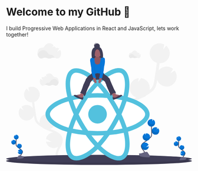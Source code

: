 # Welcome to my GitHub 👋

I build Progressive Web Applications in React and JavaScript, lets work together!
 
<svg id="a75d69e6-d07c-4db3-9c83-72b2470e5561" data-name="Layer 1" xmlns="http://www.w3.org/2000/svg" width="1108" height="731.18" viewBox="0 0 1108 731.18"><title>react</title><path d="M813.68,415.2l6.89-2.7c.66-.26,1.31-.54,2-.81a59.85,59.85,0,0,1,15.28-115.77l-4.8,24.2,18.22-23.92.16,0a59.87,59.87,0,0,1,51.16,67.45c-.15,1.13-.39,2.23-.6,3.34,5.61-4.43,10.87-9.32,14.81-15,8-11.54,10.71-25.76,13.47-43.17,5.47-34.48,10.4-69.34,14.84-104.18a59.83,59.83,0,0,1-42-65.36c.25-1.82.6-3.59,1-5.34.1-.44.2-.88.31-1.31.43-1.69.91-3.35,1.47-5,.09-.27.21-.52.3-.78.5-1.37,1-2.72,1.65-4,.22-.5.44-1,.67-1.47.69-1.43,1.42-2.83,2.22-4.19.27-.45.56-.88.83-1.33.62-1,1.27-2,1.94-2.93.36-.5.71-1,1.08-1.49l.27-.39,0,0a59.81,59.81,0,0,1,74.64-17l-6.24,31.49,18-23.64a59.5,59.5,0,0,1,16.32,68.62h.07c-.17.4-.38.78-.55,1.18-.33.74-.67,1.47-1,2.2-.46.93-1,1.84-1.45,2.74-.38.68-.75,1.36-1.16,2-.59,1-1.23,1.9-1.87,2.83-.38.54-.73,1.1-1.12,1.63-1,1.39-2.12,2.72-3.26,4-.4.45-.83.86-1.25,1.3-.81.86-1.62,1.71-2.48,2.52-.53.5-1.09,1-1.64,1.46-.79.7-1.6,1.38-2.43,2-.59.47-1.19.92-1.79,1.36-.87.63-1.75,1.22-2.64,1.81-.6.39-1.2.78-1.81,1.15-1,.61-2.05,1.17-3.1,1.72-.53.27-1,.57-1.59.83-1.58.77-3.2,1.48-4.85,2.11-.31.12-.64.21-.95.32-1.38.5-2.77,1-4.18,1.35-.61.17-1.23.31-1.85.46-1.15.28-2.31.54-3.48.76q-1,.18-2.07.33c-1.15.17-2.31.3-3.48.4-.69.06-1.37.12-2.07.16-1.26.06-2.53.07-3.8.06a2.08,2.08,0,0,0-.25,0q-2.82,22-5.92,44A59.82,59.82,0,0,1,1042,240.88l-15.68,26.58,25.21-16.59a59.68,59.68,0,0,1,11.5,44.16,58.76,58.76,0,0,1-4.5,15.94,59.83,59.83,0,0,1-111.19-4c-.23,1.48-.45,3-.68,4.46-2.44,15.35-5.47,34.46-16.23,50-7.29,10.56-17.33,18.36-27.09,25.22q-9.52,6.7-19.48,12.77a59.85,59.85,0,0,1-24.53,13.74q-16,8.19-32.69,14.81l-6.95,2.72c-6.25,2.44-12.65,4.94-19,7.6,1,.09,2,.17,3,.3a59.9,59.9,0,0,1,50.86,49.05l-42.31,23.11,42.18-1.89A59.16,59.16,0,0,1,843,534.54a59.87,59.87,0,0,1-82.7,11.74l2.1,3.91c1.4,2.58,2.78,5.15,4.12,7.7,18.33,34.74,19.66,64.74,3.75,84.49l-13-10.45c15.49-19.22,3.2-49.77-5.5-66.27-1.32-2.5-2.68-5-4-7.56C736,536.27,722.65,511.53,728,485.2,736,445.5,779.05,428.7,813.68,415.2Z" transform="translate(-46 -84.41)" fill="#f2f2f2"/><path d="M315.6,603.42l-5.38-2.11c-.52-.2-1-.43-1.54-.63a46.75,46.75,0,0,0-11.94-90.42l3.75,18.9-14.22-18.68h-.13a46.76,46.76,0,0,0-40,52.68c.12.89.31,1.74.47,2.61a55.84,55.84,0,0,1-11.56-11.73c-6.23-9-8.37-20.12-10.53-33.71C220.29,493.4,216.45,466.18,213,439a46.72,46.72,0,0,0,32.77-51.05c-.2-1.42-.47-2.8-.79-4.17l-.24-1c-.34-1.32-.71-2.62-1.15-3.88-.07-.21-.16-.41-.24-.61-.39-1.07-.82-2.12-1.28-3.15-.18-.38-.35-.77-.53-1.15-.54-1.11-1.11-2.2-1.73-3.26-.21-.36-.44-.7-.65-1-.49-.78-1-1.55-1.52-2.29-.28-.39-.55-.79-.84-1.17l-.21-.3h0a46.76,46.76,0,0,0-58.29-13.32l4.88,24.6-14.07-18.46a46.48,46.48,0,0,0-12.75,53.59h-.05c.13.31.29.61.43.92.26.58.52,1.15.8,1.72q.54,1.08,1.14,2.13c.29.54.58,1.07.9,1.59.46.75,1,1.48,1.46,2.21.3.42.57.86.88,1.27.8,1.08,1.65,2.12,2.54,3.13.31.35.65.67,1,1,.63.67,1.27,1.33,1.94,2,.41.4.85.77,1.28,1.14q.93.83,1.89,1.59c.46.36.93.71,1.4,1.06.68.49,1.37,1,2.06,1.41.47.31.94.61,1.42.9.79.48,1.6.91,2.42,1.34.42.22.82.45,1.24.66,1.24.6,2.5,1.15,3.79,1.64.24.1.5.16.74.25,1.07.39,2.16.75,3.27,1.06.47.13,1,.24,1.44.35.9.22,1.8.43,2.72.6l1.61.26c.9.13,1.81.23,2.72.31.54.05,1.07.09,1.62.12,1,.05,2,.06,3,.05h.19q2.2,17.22,4.62,34.41a46.71,46.71,0,0,0-67.48-8.14L149.49,488l-19.68-12.95a46.57,46.57,0,0,0-9,34.49A45.8,45.8,0,0,0,124.34,522a46.73,46.73,0,0,0,86.84-3.12c.18,1.15.35,2.32.53,3.48,1.9,12,4.27,26.92,12.67,39.08,5.7,8.24,13.54,14.33,21.16,19.69q7.44,5.24,15.21,10a46.88,46.88,0,0,0,19.16,10.74c8.32,4.26,16.84,8.14,25.54,11.56l5.42,2.13c4.88,1.9,9.88,3.85,14.81,5.93-.78.07-1.57.13-2.36.24A46.77,46.77,0,0,0,283.6,660l33,18-32.94-1.47a46.78,46.78,0,0,0,73.57,29.2c-.55,1-1.09,2-1.64,3.05-1.09,2-2.17,4-3.22,6-14.31,27.13-15.35,50.57-2.92,66l10.13-8.16c-12.1-15-2.5-38.87,4.3-51.76,1-1.95,2.09-3.92,3.16-5.9,9.19-17,19.61-36.37,15.46-56.94C376.29,627.08,342.64,614,315.6,603.42Z" transform="translate(-46 -84.41)" fill="#f2f2f2"/><ellipse cx="554" cy="707.68" rx="554" ry="23.5" fill="#3f3d56"/><ellipse cx="554" cy="707.68" rx="554" ry="23.5" opacity="0.1"/><ellipse cx="554" cy="694.68" rx="554" ry="23.5" fill="#3f3d56"/><path d="M131,770.73c-3-5.51.4-12.26,4.28-17.18s8.61-10,8.51-16.29c-.14-9-9.7-14.31-17.33-19.08a84.78,84.78,0,0,1-15.56-12.51,23,23,0,0,1-4.78-6.4c-1.58-3.52-1.53-7.52-1.43-11.38q.5-19.26,1.9-38.48" transform="translate(-46 -84.41)" fill="none" stroke="#3f3d56" stroke-miterlimit="10" stroke-width="4"/><path d="M92.11,648.7a14,14,0,0,1,7-11.49l3.14,6.21-.09-7.52a13.86,13.86,0,0,1,4.62-.56A14,14,0,1,1,92.11,648.7Z" transform="translate(-46 -84.41)" fill="#0777d9"/><path d="M117.14,743.7a14,14,0,0,0,26.5-5.76,13.82,13.82,0,0,0-.91-5.69,14,14,0,0,0-26.27.15l8.77,7.13-9.64-2.24A13.89,13.89,0,0,0,117.14,743.7Z" transform="translate(-46 -84.41)" fill="#0777d9"/><path d="M124.07,716.45a14,14,0,0,0,4.46-27.54l.07,5.79-3.18-6.29h0a14,14,0,0,0-1.31,28.05Z" transform="translate(-46 -84.41)" fill="#0777d9"/><path d="M90,693.78a14,14,0,0,0,1.32-28,13.88,13.88,0,0,0-7.52,1.78l2.48,6.8-5.11-4.9a14,14,0,0,0-4.53,9.69A13.33,13.33,0,0,0,77,683,14,14,0,0,0,90,693.78Z" transform="translate(-46 -84.41)" fill="#0777d9"/><path d="M94,652.44c3.24.36,6.39,1.37,9.64,1.57s6.82-.58,8.88-3.1c1.11-1.37,1.66-3.09,2.59-4.57a10.08,10.08,0,0,1,3.54-3.33,14,14,0,1,1-26.24,9.32C92.94,652.35,93.47,652.39,94,652.44Z" transform="translate(-46 -84.41)" opacity="0.1"/><path d="M90,693.78a14,14,0,0,0,13.35-20,10.4,10.4,0,0,0-2.82,2.83c-1,1.51-1.61,3.25-2.78,4.64-2.19,2.57-5.92,3.41-9.31,3.25s-6.66-1.11-10-1.42c-.47,0-.94-.08-1.41-.09A14,14,0,0,0,90,693.78Z" transform="translate(-46 -84.41)" opacity="0.1"/><path d="M124.07,716.45a14,14,0,0,0,13.47-19.76,11.36,11.36,0,0,0-3,2.85c-1.09,1.54-1.77,3.31-3,4.73-2.36,2.64-6.34,3.57-9.93,3.48s-6.82-.93-10.28-1.19A14,14,0,0,0,124.07,716.45Z" transform="translate(-46 -84.41)" opacity="0.1"/><path d="M117.14,743.7a14,14,0,0,0,26.5-5.76,13.82,13.82,0,0,0-.91-5.69,14,14,0,0,0-3.08,2.74c-1.34,1.63-2.21,3.47-3.76,5-2.87,2.82-7.5,4-11.62,4.09A62.35,62.35,0,0,1,117.14,743.7Z" transform="translate(-46 -84.41)" opacity="0.1"/><path d="M152.19,764.39s-11.08-.34-14.41-2.72-17-5.22-17.87-1.4-16.65,19-4.14,19.06,29.06-2,32.39-4S152.19,764.39,152.19,764.39Z" transform="translate(-46 -84.41)" fill="#656380"/><path d="M115.54,778c12.51.1,29.06-2,32.4-4,2.53-1.54,3.54-7.09,3.88-9.65l.37,0s-.7,8.93-4,11-19.89,4.08-32.39,4c-3.61,0-4.86-1.31-4.79-3.22C111.48,777.26,112.86,778,115.54,778Z" transform="translate(-46 -84.41)" opacity="0.2"/><path d="M1101,779.73c-3-5.51.4-12.26,4.28-17.18s8.61-10,8.51-16.29c-.14-9-9.7-14.31-17.33-19.08a84.78,84.78,0,0,1-15.56-12.51,23,23,0,0,1-4.78-6.4c-1.58-3.52-1.53-7.52-1.43-11.38q.49-19.26,1.9-38.48" transform="translate(-46 -84.41)" fill="none" stroke="#3f3d56" stroke-miterlimit="10" stroke-width="4"/><path d="M1062.11,657.7a14,14,0,0,1,7-11.49l3.14,6.21-.09-7.52a13.86,13.86,0,0,1,4.62-.56,14,14,0,1,1-14.68,13.36Z" transform="translate(-46 -84.41)" fill="#0777d9"/><path d="M1087.14,752.7a14,14,0,0,0,26.5-5.76,13.82,13.82,0,0,0-.91-5.69,14,14,0,0,0-26.27.15l8.77,7.13-9.64-2.24A13.89,13.89,0,0,0,1087.14,752.7Z" transform="translate(-46 -84.41)" fill="#0777d9"/><path d="M1094.07,725.45a14,14,0,0,0,4.46-27.54l.07,5.79-3.18-6.29h0a14,14,0,0,0-1.31,28.05Z" transform="translate(-46 -84.41)" fill="#0777d9"/><path d="M1060,702.78a14,14,0,0,0,1.32-28,13.88,13.88,0,0,0-7.52,1.78l2.48,6.8-5.11-4.9a14,14,0,0,0-4.53,9.69A13.33,13.33,0,0,0,1047,692,14,14,0,0,0,1060,702.78Z" transform="translate(-46 -84.41)" fill="#0777d9"/><path d="M1064,661.44c3.24.36,6.39,1.37,9.64,1.57s6.82-.58,8.88-3.1c1.11-1.37,1.66-3.09,2.59-4.57a10.08,10.08,0,0,1,3.54-3.33,14,14,0,1,1-26.24,9.32C1062.94,661.35,1063.47,661.39,1064,661.44Z" transform="translate(-46 -84.41)" opacity="0.1"/><path d="M1060,702.78a14,14,0,0,0,13.35-20,10.4,10.4,0,0,0-2.82,2.83c-1,1.51-1.61,3.25-2.78,4.64-2.19,2.57-5.92,3.41-9.31,3.25s-6.66-1.11-10-1.42c-.47,0-.94-.08-1.41-.09A14,14,0,0,0,1060,702.78Z" transform="translate(-46 -84.41)" opacity="0.1"/><path d="M1094.07,725.45a14,14,0,0,0,13.47-19.76,11.36,11.36,0,0,0-3,2.85c-1.09,1.54-1.77,3.31-3,4.73-2.36,2.64-6.34,3.57-9.93,3.48s-6.82-.93-10.28-1.19A14,14,0,0,0,1094.07,725.45Z" transform="translate(-46 -84.41)" opacity="0.1"/><path d="M1087.14,752.7a14,14,0,0,0,26.5-5.76,13.82,13.82,0,0,0-.91-5.69,14,14,0,0,0-3.08,2.74c-1.34,1.63-2.21,3.47-3.76,5-2.87,2.82-7.5,4-11.62,4.09A62.35,62.35,0,0,1,1087.14,752.7Z" transform="translate(-46 -84.41)" opacity="0.1"/><path d="M1122.19,773.39s-11.08-.34-14.41-2.72-17-5.22-17.87-1.4-16.65,19-4.14,19.06,29.06-2,32.39-4S1122.19,773.39,1122.19,773.39Z" transform="translate(-46 -84.41)" fill="#656380"/><path d="M1085.54,787c12.51.1,29.06-2,32.4-4,2.53-1.54,3.54-7.09,3.88-9.65l.37,0s-.7,8.93-4,11-19.89,4.08-32.39,4c-3.61,0-4.86-1.31-4.79-3.22C1081.48,786.26,1082.86,787,1085.54,787Z" transform="translate(-46 -84.41)" opacity="0.2"/><path d="M791.57,415.56q-9.92-3.4-20-6.3,1.66-6.79,3.09-13.65c15.14-73.51,5.24-132.73-28.57-152.22-32.42-18.7-85.44.8-139,47.39q-7.92,6.92-15.47,14.2-5.07-4.85-10.3-9.51C525.21,245.64,469,224.65,435.18,244.2c-32.39,18.75-42,74.42-28.35,144.09q2,10.35,4.59,20.58c-7.95,2.26-15.64,4.67-23,7.24C322.63,439,280.61,475,280.61,512.29c0,38.51,45.11,77.14,113.64,100.56q8.34,2.83,16.8,5.26-2.74,11-4.88,22.18c-13,68.46-2.84,122.82,29.46,141.45C469,801,525,781.2,579.52,733.54c4.31-3.77,8.63-7.77,13-11.95q8.18,7.89,16.79,15.32c52.82,45.45,105,63.81,137.26,45.12,33.33-19.29,44.16-77.69,30.1-148.73q-1.6-8.14-3.73-16.61,5.91-1.74,11.56-3.61c71.24-23.6,117.6-61.76,117.6-100.79,0-37.43-43.38-73.62-110.5-96.73Z" transform="translate(-46 -84.41)" fill="#53c1de"/><path d="M776.12,587.88c-3.4,1.13-6.88,2.21-10.44,3.27a621.6,621.6,0,0,0-31.47-78.73,623.06,623.06,0,0,0,30.25-77.58c6.35,1.84,12.53,3.78,18.47,5.83,57.51,19.79,92.59,49.06,92.59,71.62,0,24-37.89,55.21-99.4,75.59ZM750.6,638.46c6.22,31.41,7.1,59.81,3,82-3.7,19.95-11.14,33.25-20.34,38.58-19.59,11.33-61.47-3.4-106.64-42.27q-7.77-6.69-15.63-14.25a624.23,624.23,0,0,0,52.09-66.14,620.2,620.2,0,0,0,84.17-13q1.9,7.68,3.37,15ZM492.48,757.1c-19.14,6.76-34.38,6.95-43.59,1.64-19.6-11.31-27.75-55-16.63-113.5q2-10.37,4.53-20.63a625.79,625.79,0,0,0,83.75,12.13,645.09,645.09,0,0,0,53.35,65.9q-5.79,5.61-11.84,10.91c-24.11,21.08-48.28,36-69.57,43.55ZM402.84,587.73c-30.31-10.36-55.33-23.82-72.49-38.5-15.41-13.2-23.19-26.31-23.19-36.94,0-22.63,33.74-51.5,90-71.11q10.6-3.69,21.39-6.73a637.08,637.08,0,0,0,30.29,78.48,646.29,646.29,0,0,0-30.66,79.6Q410.44,590.32,402.84,587.73Zm30.05-204.54c-11.68-59.69-3.93-104.72,15.59-116,20.79-12,66.76,5.12,115.22,48.15,3.1,2.75,6.21,5.63,9.32,8.6a635.89,635.89,0,0,0-52.93,65.52,648.42,648.42,0,0,0-82.93,12.89q-2.39-9.52-4.27-19.15ZM701,449.38q-9.11-15.74-18.89-31.08c19.83,2.51,38.82,5.83,56.66,9.91a565.54,565.54,0,0,1-19.89,53.51q-8.61-16.35-17.88-32.34ZM591.64,342.91a569.3,569.3,0,0,1,36.57,44.14q-36.71-1.73-73.45,0c12.07-15.92,24.44-30.72,36.88-44.13Zm-110,106.65q-9.15,15.87-17.55,32.14c-7.73-18.33-14.34-36.36-19.74-53.77,17.73-4,36.64-7.21,56.34-9.68Q490.77,433.69,481.62,449.56Zm19.61,158.65A564.64,564.64,0,0,1,444,599c5.49-17.71,12.25-36.13,20.15-54.86q8.43,16.29,17.61,32.16Q491.1,592.49,501.23,608.21Zm91.14,75.33C579.79,670,567.24,655,555,638.79q17.85.71,36.36.71,19,0,37.51-.84A563.94,563.94,0,0,1,592.37,683.54ZM719.08,543.19A562.82,562.82,0,0,1,740,597.85a561.35,561.35,0,0,1-58,9.89q9.85-15.63,19.08-31.63,9.38-16.26,18-32.92Zm-41,19.66q-14.12,24.52-29.81,48.1c-18.44,1.32-37.49,2-56.91,2s-38.15-.6-56.27-1.78Q519,587.67,504.7,563t-26.51-50.08q12.27-25.53,26.43-50.1h0q14.14-24.56,30.13-48c18.49-1.4,37.43-2.13,56.59-2.13s38.22.74,56.69,2.14q15.81,23.37,30,47.81t26.79,49.87q-12.45,25.62-26.71,50.3Zm54.77-296.46c20.81,12,28.9,60.4,15.83,123.87q-1.29,6.19-2.8,12.35a635.74,635.74,0,0,0-83.09-13.13,625.16,625.16,0,0,0-52.53-65.56q7-6.74,14.29-13.11c45.88-39.93,88.76-55.69,108.3-44.42Z" transform="translate(-46 -84.41)" fill="#fff"/><path d="M591.34,456.79a55.5,55.5,0,1,1-55.5,55.5,55.49,55.49,0,0,1,55.5-55.5" transform="translate(-46 -84.41)" fill="#53c1de"/><path d="M605.26,104.81a16.6,16.6,0,1,1-16.6-16.6A16.52,16.52,0,0,1,605.26,104.81Z" transform="translate(-46 -84.41)" fill="#3f3d56"/><path d="M575.4,109a16.62,16.62,0,0,1,12.49-24.54,16.6,16.6,0,1,0,1.41,33.07A16.6,16.6,0,0,1,575.4,109Z" transform="translate(-46 -84.41)" fill="#3f3d56"/><rect x="521.91" y="43.52" width="44.47" height="69.37" fill="#3f3d56"/><rect x="521.91" y="43.52" width="44.47" height="69.37" opacity="0.1"/><path d="M497.66,379.61s-4.75,13.05-16,14.83-17.79,4.74-17.79,4.74l26.68,17.19,14.23-1.78s1.78-18.38,7.71-22.53S497.66,379.61,497.66,379.61Z" transform="translate(-46 -84.41)" fill="#a0616a"/><path d="M690.34,379.61s4.75,13.05,16,14.83,17.79,4.74,17.79,4.74l-26.68,17.19-14.23-1.78s-1.78-18.38-7.71-22.53S690.34,379.61,690.34,379.61Z" transform="translate(-46 -84.41)" fill="#a0616a"/><path d="M560.5,264.59s-7.11,3.56-9.48,10.68c0,0-13,4.15-20.16,15.41,0,0-8.9,9.49-10.08,14.23S506,338.11,506,338.11s-13.64,44.47-20.75,49.21c0,0,22.53-4.74,26.68,17.79,0,0,5.33,0,11.26-20.75s20.16-46.25,20.16-46.25,4.74-17.78,8.89-20.75,10.67-16.6,16.6-13,45.06-.6,45.06-.6S637,314.4,637.58,321.51s4.74,7.71,5.33,13.64,22.53,52.76,22.53,52.76,4.15,13,5.34,16c0,0,13-31.42,30.24-13.63,0,0-.6-11.86-5.93-19s-28.46-62.84-28.46-62.84-2.37-8.3-4.74-10.67-20.76-21.35-27.28-21.35c0,0-3.55-8.89-7.7-10.08Z" transform="translate(-46 -84.41)" fill="#3f3d56"/><path d="M507.14,410.44a28.89,28.89,0,0,1-28.22-3.79,56.37,56.37,0,0,0-12.59-7.3c-6.29-2.54-13.81-4.42-16.1-.17-4.15,7.71,50.39,26.68,50.39,26.68S507.74,421.71,507.14,410.44Z" transform="translate(-46 -84.41)" fill="#3f3d56"/><path d="M680.86,410.44a28.89,28.89,0,0,0,28.22-3.79,56.37,56.37,0,0,1,12.59-7.3c6.29-2.54,13.81-4.42,16.1-.17,4.15,7.71-50.39,26.68-50.39,26.68S680.26,421.71,680.86,410.44Z" transform="translate(-46 -84.41)" fill="#3f3d56"/><path d="M579.88,167.08c-.22,2.06-.9,4.29-2.66,5.38-1.44.9-3.26.83-4.92,1.17a11.46,11.46,0,0,0-7.82,6.77,17.51,17.51,0,0,0-.75,10.55,39.22,39.22,0,0,0,1.52,5.06c1.74,4.92,3.84,9.8,7.09,13.89a59,59,0,0,0,9.3,8.77c2.11,1.72,4.29,3.47,6.89,4.28a21.75,21.75,0,0,0,5.4.72c2.25.1,4.65.17,6.6-.95,3-1.73,3.89-5.55,5.52-8.62,1.38-2.6,3.44-4.81,4.73-7.46a29.49,29.49,0,0,0,2-6.52l2.77-12.3c1-4.47,1.92-9.51-.59-13.34a2.28,2.28,0,0,0-.74-.77,2.79,2.79,0,0,0-1.52-.15,16.44,16.44,0,0,1-9.15-2.09,3.93,3.93,0,0,1-1.15-.9,4.72,4.72,0,0,1-.7-2.12,22.2,22.2,0,0,0-1.28-4.45,3,3,0,0,0-.87-1.34,3.15,3.15,0,0,0-1.41-.47,114.47,114.47,0,0,0-12.93-1.35c-1.42-.07-3.56-.64-4.54.62S580,165.58,579.88,167.08Z" transform="translate(-46 -84.41)" fill="#a0616a"/><path d="M579.88,167.08c-.22,2.06-.9,4.29-2.66,5.38-1.44.9-3.26.83-4.92,1.17a11.46,11.46,0,0,0-7.82,6.77,17.51,17.51,0,0,0-.75,10.55,39.22,39.22,0,0,0,1.52,5.06c1.74,4.92,3.84,9.8,7.09,13.89a59,59,0,0,0,9.3,8.77c2.11,1.72,4.29,3.47,6.89,4.28a21.75,21.75,0,0,0,5.4.72c2.25.1,4.65.17,6.6-.95,3-1.73,3.89-5.55,5.52-8.62,1.38-2.6,3.44-4.81,4.73-7.46a29.49,29.49,0,0,0,2-6.52l2.77-12.3c1-4.47,1.92-9.51-.59-13.34a2.28,2.28,0,0,0-.74-.77,2.79,2.79,0,0,0-1.52-.15,16.44,16.44,0,0,1-9.15-2.09,3.93,3.93,0,0,1-1.15-.9,4.72,4.72,0,0,1-.7-2.12,22.2,22.2,0,0,0-1.28-4.45,3,3,0,0,0-.87-1.34,3.15,3.15,0,0,0-1.41-.47,114.47,114.47,0,0,0-12.93-1.35c-1.42-.07-3.56-.64-4.54.62S580,165.58,579.88,167.08Z" transform="translate(-46 -84.41)" opacity="0.1"/><path d="M571.85,174.15a26.93,26.93,0,0,0-7.13-1.12c-5.72-.14-11.84,1.83-15.14,6.5A15.34,15.34,0,0,0,547.29,191a23.57,23.57,0,0,0,5.2,10.66,32,32,0,0,1,4,5.24c1.58,3,1.63,6.59,2.06,10,1,8.12,4.46,15.75,5.83,23.82s.19,17.42-6.18,22.55c-1.07.86-2.37,1.77-2.46,3.14-.14,2.19,2.71,3.12,4.9,3.33,6.55.62,13.27,1.23,19.63-.46,2.63-.7,5.17-1.79,7.85-2.29,6.8-1.27,13.64,1.34,20.45,2.59a90.61,90.61,0,0,0,14.91,1.21,7.94,7.94,0,0,0,3.43-.45,2.75,2.75,0,0,0,1.74-2.74,4.76,4.76,0,0,0-1.18-2c-3.44-4.25-4.49-9.9-5.43-15.29l-3.15-18.11c-1.69-9.68-3.26-20.2,1.32-28.89,3.29-6.25,9.36-10.65,12.83-16.8a9.84,9.84,0,0,0,1.55-6.28c-.52-3.09-3.31-5.3-6.17-6.59A23.21,23.21,0,0,0,611,173c.1,4.33-1,8.71-1.71,13l-1.21,7a88.83,88.83,0,0,1-2.71,12.2,12.85,12.85,0,0,1-2.17,4.42,11.43,11.43,0,0,1-3.83,2.79,22.83,22.83,0,0,1-10.14,2.32,13.54,13.54,0,0,1-4.48-.69,19,19,0,0,1-6.17-4.34,10.11,10.11,0,0,1-1.63-1.77,9.93,9.93,0,0,1-1.11-2.67,55.42,55.42,0,0,1-1.91-7.48c-.3-1.94-.4-3.91-.54-5.87C573,186.12,573,179.72,571.85,174.15Z" transform="translate(-46 -84.41)" fill="#0777d9"/><path d="M565.84,288.9s-2.37,31.43,12.45,36.76,1.78-26.09,1.78-26.09l-4.75-9.48Z" transform="translate(-46 -84.41)" fill="#a0616a"/><path d="M616.23,288.9s2.37,31.43-12.45,36.76S602,299.57,602,299.57l4.75-9.48Z" transform="translate(-46 -84.41)" fill="#a0616a"/><path d="M552.79,184l-4.74,7.71s4.15,26.68,4.74,31.42a62.2,62.2,0,0,0,2.38,10.08s.59,14.23.59,19.57,3,14.23,3,14.23a64.82,64.82,0,0,0,3,14.82c2.37,6.52,4.74,14.23,4.74,14.23s3-8.3,14.82,4.15a7.18,7.18,0,0,0,0-10.08s-3.55-16-3.55-24.31-6.53-48-6.53-48S567,172.7,552.79,184Z" transform="translate(-46 -84.41)" opacity="0.1"/><path d="M551.61,183.37l-4.74,7.71s4.15,26.68,4.74,31.42A61.84,61.84,0,0,0,554,232.58s.59,14.23.59,19.56,3,14.23,3,14.23a64.53,64.53,0,0,0,3,14.82c2.37,6.53,4.75,14.23,4.75,14.23s3-8.3,14.82,4.15a7.18,7.18,0,0,0,0-10.07s-3.56-16-3.56-24.31-6.52-48-6.52-48S565.84,172.1,551.61,183.37Z" transform="translate(-46 -84.41)" fill="#0777d9"/><path d="M629.87,179.22l3,3.53s3.49,20.18-4.22,45.68l-2.37,23.12s-4.15,19.57-4.74,24.31-.59,5.33-1.78,7.11a2.29,2.29,0,0,0,0,3l-3.56,13s-5.33-6.52-16,1.78c0,0-3-4.74-.6-8.89s2.37-5.93,1.78-7.12,2.37-7.11,2.37-8.3S607.93,248,607.93,248s1.78-26.68,3.56-35.57c1.09-5.47,1.07-17.66.88-26.24-.19-8.94,10.63-13.78,17-7.5C629.52,178.85,629.7,179,629.87,179.22Z" transform="translate(-46 -84.41)" opacity="0.1"/><path d="M631.65,178l3,3.53s3.49,20.19-4.22,45.68l-2.37,23.12s-4.15,19.57-4.74,24.31-.6,5.34-1.78,7.12a2.28,2.28,0,0,0,0,3L618,297.8s-5.33-6.53-16,1.77c0,0-3-4.74-.59-8.89s2.37-5.93,1.78-7.11,2.37-7.12,2.37-8.3,4.15-28.46,4.15-28.46,1.78-26.68,3.56-35.58.59-35.57.59-35.57S623.35,169.14,631.65,178Z" transform="translate(-46 -84.41)" fill="#0777d9"/><circle cx="545.92" cy="61.61" r="23.72" fill="#a0616a"/><path d="M604.29,110.41a16.6,16.6,0,0,1-31.09.44c9.26-3.73,18.72-.41,18.72-.41C596.65,108.78,600.75,108.93,604.29,110.41Z" transform="translate(-46 -84.41)" opacity="0.1"/><path d="M591.92,111.63s-45.65-16-34.38,61.66c0,0,10.08,6.52,17.78,2.37,0,0-5.33-53.95,15.42-51.58s17.19,50.4,17.19,50.4,11.86,3.55,15.42-3S622.16,101,591.92,111.63Z" transform="translate(-46 -84.41)" fill="#3f3d56"/><path d="M590.74,120.52c-14.24-1.62-16.2,23.27-16,39.05.17-15.69,2.81-37,16-35.49,14.81,1.69,17.24,26.66,17.41,40.8C608.32,151.9,606.9,122.37,590.74,120.52Z" transform="translate(-46 -84.41)" opacity="0.1"/><path d="M557.54,169.73a159.38,159.38,0,0,1-1.77-20.53,152.12,152.12,0,0,0,1.77,24.09s10.08,6.52,17.78,2.37c0,0-.12-1.28-.26-3.43C567.39,176.1,557.54,169.73,557.54,169.73Z" transform="translate(-46 -84.41)" opacity="0.1"/><path d="M623.35,168c-3.32,6.08-13.83,3.41-15.25,3-.07,2.2-.17,3.52-.17,3.52s11.86,3.55,15.42-3c.73-1.34,1.11-5.13,1-10.2C624.25,164.57,623.9,167,623.35,168Z" transform="translate(-46 -84.41)" opacity="0.1"/><path d="M872.73,757.37c4.74-8.78-.64-19.54-6.82-27.37s-13.73-16-13.57-26c.23-14.35,15.45-22.81,27.62-30.42a134.77,134.77,0,0,0,24.79-19.93c3-3.05,5.87-6.31,7.62-10.21,2.52-5.6,2.45-12,2.29-18.12q-.79-30.71-3-61.34" transform="translate(-46 -84.41)" fill="none" stroke="#3f3d56" stroke-miterlimit="10" stroke-width="4"/><path d="M934.74,562.9a22.31,22.31,0,0,0-11.16-18.32l-5,9.9.15-12a22.37,22.37,0,1,0,16,20.41Z" transform="translate(-46 -84.41)" fill="#0777d9"/><path d="M894.86,714.29a22.36,22.36,0,1,1,1.08-18l-14,11.37,15.37-3.57A22.25,22.25,0,0,1,894.86,714.29Z" transform="translate(-46 -84.41)" fill="#0777d9"/><path d="M883.81,670.86A22.37,22.37,0,0,1,876.72,627l-.12,9.22,5.06-10h.06a22.37,22.37,0,1,1,2.09,44.69Z" transform="translate(-46 -84.41)" fill="#0777d9"/><path d="M938.11,634.73A22.37,22.37,0,1,1,948,592.87l-4,10.83,8.13-7.8a22.37,22.37,0,0,1-14.07,38.83Z" transform="translate(-46 -84.41)" fill="#0777d9"/><path d="M931.74,568.86c-5.17.57-10.19,2.18-15.37,2.5s-10.87-.92-14.14-5c-1.77-2.17-2.65-4.91-4.14-7.28a16,16,0,0,0-5.63-5.3,22.37,22.37,0,1,0,41.81,14.84C933.42,568.71,932.58,568.77,931.74,568.86Z" transform="translate(-46 -84.41)" opacity="0.1"/><path d="M938.11,634.73a22.39,22.39,0,0,1-21.28-31.91,16.37,16.37,0,0,1,4.5,4.51c1.59,2.4,2.56,5.18,4.43,7.39,3.48,4.09,9.44,5.43,14.84,5.19s10.6-1.78,16-2.28c.75-.06,1.5-.11,2.26-.13A22.37,22.37,0,0,1,938.11,634.73Z" transform="translate(-46 -84.41)" opacity="0.1"/><path d="M883.81,670.86a22.37,22.37,0,0,1-21.46-31.49,17.83,17.83,0,0,1,4.73,4.55c1.74,2.45,2.82,5.27,4.86,7.54,3.77,4.2,10.11,5.68,15.83,5.54,5.54-.12,10.87-1.48,16.38-1.9A22.36,22.36,0,0,1,883.81,670.86Z" transform="translate(-46 -84.41)" opacity="0.1"/><path d="M894.86,714.29A22.37,22.37,0,0,1,854.08,696a22.27,22.27,0,0,1,4.91,4.38c2.13,2.59,3.53,5.53,6,7.94,4.57,4.49,11.95,6.34,18.52,6.51A97.1,97.1,0,0,0,894.86,714.29Z" transform="translate(-46 -84.41)" opacity="0.1"/><path d="M839,747.26s17.65-.54,23-4.33,27.16-8.31,28.48-2.24,26.53,30.22,6.6,30.38-46.31-3.1-51.62-6.34S839,747.26,839,747.26Z" transform="translate(-46 -84.41)" fill="#656380"/><path d="M897.4,769c-19.93.16-46.31-3.11-51.62-6.34-4-2.47-5.65-11.3-6.19-15.38l-.59,0s1.12,14.24,6.43,17.47,31.69,6.5,51.62,6.34c5.75,0,7.74-2.09,7.63-5.12C903.88,767.78,901.69,768.92,897.4,769Z" transform="translate(-46 -84.41)" opacity="0.2"/><path d="M369,127.27l-18.25,11.57,11.08-20.15a18,18,0,0,0-11-3.94h-.3a21.58,21.58,0,0,1-3.78-.28l-6.19,3.92,2.65-4.82a22.06,22.06,0,0,1-10.82-8.21l-11.07,7,7-12.72c-6.48-7.77-15.2-12.54-24.81-12.54-11.51,0-21.76,6.85-28.38,17.52a21.24,21.24,0,0,1-18.76,10.12l-.62,0c-12.71,0-23,14.41-23,32.19s10.3,32.18,23,32.18a17.2,17.2,0,0,0,8-2c8.29-4.31,19.17-4.39,27.85-.54a29,29,0,0,0,23.68.05c8.62-3.77,19.37-3.69,27.61.54a17.23,17.23,0,0,0,7.93,2c12.71,0,23-14.41,23-32.18A40.86,40.86,0,0,0,369,127.27Z" transform="translate(-46 -84.41)" fill="#f2f2f2"/><path d="M334.59,174.36a34,34,0,0,0-19.72,2.14,29,29,0,0,1-23.67-.05c-8.69-3.85-19.57-3.77-27.86.54a17.2,17.2,0,0,1-8,2c-11.29,0-20.68-11.38-22.64-26.38a21.58,21.58,0,0,0,5.64-6.08C245,135.87,255.21,129,266.72,129s21.64,6.77,28.26,17.32a21.79,21.79,0,0,0,18.76,10.31H314C323,156.64,330.8,163.85,334.59,174.36Z" transform="translate(-46 -84.41)" opacity="0.03"/><path d="M846.07,150.83,837,156.6l5.53-10a9,9,0,0,0-5.51-2h-.14a10.79,10.79,0,0,1-1.89-.14l-3.09,2L833.2,144a11,11,0,0,1-5.4-4.09l-5.52,3.5,3.49-6.34a16.17,16.17,0,0,0-12.37-6.26c-5.75,0-10.86,3.42-14.16,8.74a10.57,10.57,0,0,1-9.36,5h-.31c-6.34,0-11.48,7.19-11.48,16s5.14,16.05,11.48,16.05a8.62,8.62,0,0,0,4-1,16.56,16.56,0,0,1,13.89-.27,14.52,14.52,0,0,0,11.81,0,16.58,16.58,0,0,1,13.77.27,8.61,8.61,0,0,0,4,1c6.34,0,11.48-7.18,11.48-16.05A20.28,20.28,0,0,0,846.07,150.83Z" transform="translate(-46 -84.41)" fill="#f2f2f2"/><path d="M828.92,174.32a17,17,0,0,0-9.83,1.07,14.52,14.52,0,0,1-11.81,0,16.58,16.58,0,0,0-13.9.27,8.55,8.55,0,0,1-4,1c-5.64,0-10.32-5.67-11.3-13.15a10.93,10.93,0,0,0,2.82-3c3.3-5.32,8.42-8.73,14.16-8.73s10.79,3.37,14.09,8.63a10.85,10.85,0,0,0,9.36,5.14h.15C823.15,165.48,827,169.08,828.92,174.32Z" transform="translate(-46 -84.41)" opacity="0.03"/><path d="M250.34,300.27,265,309.55l-8.88-16.15a14.48,14.48,0,0,1,8.85-3.15h.23a17.08,17.08,0,0,0,3-.22l4.95,3.14L271,289.31a17.78,17.78,0,0,0,8.67-6.58l8.87,5.62L283,278.16c5.19-6.22,12.18-10,19.87-10,9.23,0,17.44,5.48,22.75,14a17,17,0,0,0,15,8.11h.5c10.18,0,18.43,11.54,18.43,25.78s-8.25,25.79-18.43,25.79a13.86,13.86,0,0,1-6.43-1.61,26.59,26.59,0,0,0-22.31-.43,23.28,23.28,0,0,1-19,0,26.64,26.64,0,0,0-22.12.43,13.9,13.9,0,0,1-6.35,1.57c-10.19,0-18.44-11.54-18.44-25.79A32.78,32.78,0,0,1,250.34,300.27Z" transform="translate(-46 -84.41)" fill="#f2f2f2"/><path d="M277.89,338a27.36,27.36,0,0,1,15.8,1.72,23.28,23.28,0,0,0,19,0,26.61,26.61,0,0,1,22.32.43,13.82,13.82,0,0,0,6.42,1.61c9.05,0,16.57-9.11,18.14-21.13a17.44,17.44,0,0,1-4.52-4.88c-5.31-8.54-13.52-14-22.75-14s-17.33,5.42-22.64,13.88a17.44,17.44,0,0,1-15,8.25h-.23C287.17,323.81,280.93,329.59,277.89,338Z" transform="translate(-46 -84.41)" opacity="0.03"/></svg>
